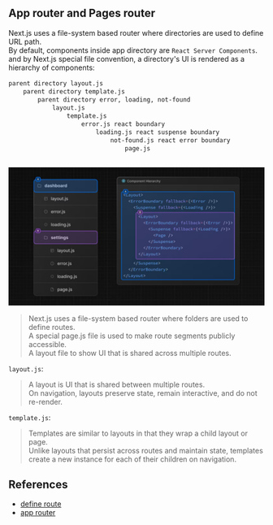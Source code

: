 ## App router and Pages router
Next.js uses a file-system based router where directories are used to define URL path.      
By default, components inside app directory are `React Server Components`.    
and by Next.js special file convention, a directory's UI is rendered as a hierarchy of components:
```
parent directory layout.js   
    parent directory template.js 
        parent directory error, loading, not-found  
            layout.js
                template.js
                    error.js react boundary
                        loading.js react suspense boundary
                            not-found.js react error boundary
                                page.js
                            
```
![nested components](./nextjs-nested-file-conventions-component-hierarchy.jpg)
> Next.js uses a file-system based router where folders are used to define routes.     
> A special page.js file is used to make route segments publicly accessible.     
> A layout file to show UI that is shared across multiple routes.

`layout.js`:      
> A layout is UI that is shared between multiple routes.      
> On navigation, layouts preserve state, remain interactive, and do not re-render.      

`template.js`:     
> Templates are similar to layouts in that they wrap a child layout or page.       
> Unlike layouts that persist across routes and maintain state, templates create a new instance for each of their children on navigation.   


## References
- [define route](https://nextjs.org/docs/app/building-your-application/routing/defining-routes)
- [app router](https://nextjs.org/docs/app/building-your-application/routing)